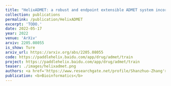 ```yaml
---
title: "HelixADMET: a robust and endpoint extensible ADMET system incorporating self-supervised knowledge transfer"
collection: publications
permalink: /publication/HelixADMET
excerpt: 'TODO.'
date: 2022-05-17
year: 2022
venue: 'ArXiv'
arxiv: 2205.08055
is_show: Ture
arxiv_url: https://arxiv.org/abs/2205.08055
code: https://paddlehelix.baidu.com/app/drug/admet/train
project: https://paddlehelix.baidu.com/app/drug/admet/train
teaser: ./images/helixadmet.png
authors: <a href='https://www.researchgate.net/profile/Shanzhuo-Zhang'>Shanzhuo Zhang</a>, </b>Zhiyuan Yan</b>, Yueyang Huang, <a href='https://scholar.google.com/citations?user=Hd-8bzcAAAAJ&hl=en'>lihang liu</a>, Donglong He, <a href='https://dblp.org/pid/35/7092-169.html'>Wei Wang, <a href='https://scholar.google.com/citations?user=Nr9WQrEAAAAJ&hl=en'>Xiaomin Fang</a>, Xiaonan Zhang, <a href='https://scholar.google.com/citations?user=vgFErZQAAAAJ&hl=en'>Fan Wang</a>, <a href='https://scholar.google.com/citations?user=9X2ThuAAAAAJ&hl=en'>Hua Wu</a>, and <a href='https://scholar.google.com/citations?user=jgy4jCAAAAAJ&hl=en'>Haifeng Wang</a>.
publication: <b>Bioinformatics</b>
---
```


<!-- [Download paper here](https://academic.oup.com/bioinformatics/article-pdf/38/13/3444/49883746/btac342.pdf) -->
